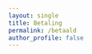 ```yaml
---
layout: single
title: Betaling
permalink: /betaald
author_profile: false
---
```


<div id="betaald" style="display: none">
    Bedankt voor je betaling!  

    Jouw inschrijving is nu afgerond. Jouw persoonlijke QR code is:  

    <div id="qrcode"></div>

    <div id="instructions"></div>
</div>
<div id="nietbetaald" style="display: none">
Er is wat mis gegaan met de betaling. Probeer het opnieuw of neem contact op met de organisatie.
</div>

<script type="text/javascript">
    var urlParams = new URLSearchParams(window.location.search);
    var status = urlParams.get('orderStatusId');
    if (status == '100') {
        document.getElementById('betaald').style.display = 'block';

        var orderId = urlParams.get('orderId');
        fetch("https://api.wandel4daagseoldenzaal.nl/v1/qrcode?orderid=" + orderId + "&format=json")
        .then(response => {
            if (!response.ok) {
                throw new Error('Network response was not ok');
            }
            return response.json();
        })
        .then(data => {
            document.getElementById('qrcode').innerHTML = '<img src="data:image/png;base64,' + data.qrCode + '" alt="QR Code" /><p style="font-size: 14pt">' + data.registrationId + '<br/>' + data.participants + ' deelnemer' + (data.participants != 1 ? 's' : '') + '</p>';
            if(data.emailAddressProvided) {
                document.getElementById('instructions').innerHTML = 'Je ontvangt ook een bevestiging per e-mail. Graag deze e-mail tonen bij onze stand bij de start van de route tijdens de wandel4Daagse.';
            } else {
                document.getElementById('instructions').innerHTML = 'Aangezien je geen e-mailadres hebt opgegeven, graag een screenshot van deze pagina maken, je deelnamecode opschrijven of je aanmelden met je naam bij onze stand bij de start van de route tijdens de Wandel4Daagse.';
            }
        })
        .catch(error => {
            console.error('QR Code error:', error);
            document.getElementById('qrcode').innerHTML = '<img src="https://api.wandel4daagseoldenzaal.nl/v1/qrcode?orderid=' + orderId + '" alt="QR Code" />';
        });
    } else {
        document.getElementById('nietbetaald').style.display = 'block';
    }
</script>